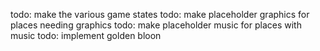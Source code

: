 todo: make the various game states
todo: make placeholder graphics for places needing graphics
todo: make placeholder music for places with music
todo: implement golden bloon
